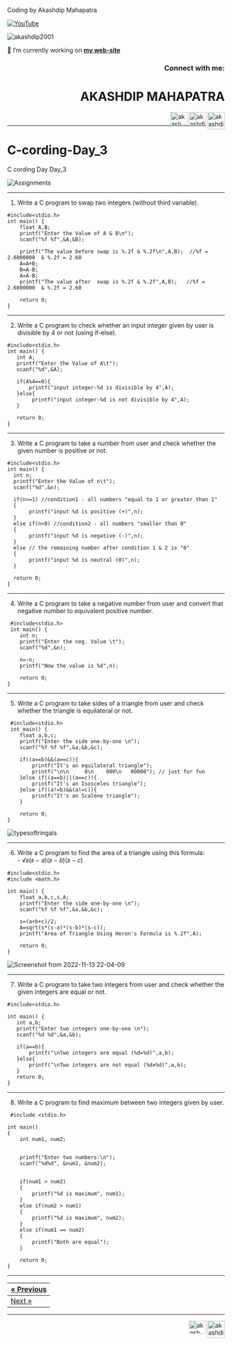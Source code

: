Coding by Akashdip Mahapatra

[![YouTube](https://yt3.ggpht.com/7tPHyFi7-QyTnhpc484ZzTuRp0fZSY-CUuykvzuKdKYIwt0fmw98SWMqwRy_7pZ6LQzEYJlvXA=s88-c-k-c0x00ffffff-no-rj-mo)](https://www.youtube.com/channel/UCxvmp634YDc41xCWOdvWqoQ)

<p align="left"> <img src="https://komarev.com/ghpvc/?username=akashdip2001&label=Profile%20views&color=0e75b6&style=flat" alt="akashdip2001" /> </p>

 🔭 I’m currently working on [**my web-site**](https://akashdip2001.github.io/linktree/)
 <h3 align="right">Connect with me:</h3>
 
<h1 align="right">AKASHDIP MAHAPATRA</h1>
<p align="right">

 <a href="https://akashdip2001.github.io/linktree/" target="blank"><img align="right" src="https://yt3.ggpht.com/7tPHyFi7-QyTnhpc484ZzTuRp0fZSY-CUuykvzuKdKYIwt0fmw98SWMqwRy_7pZ6LQzEYJlvXA=s88-c-k-c0x00ffffff-no-rj-mo" alt="akashdip2001" height="40" width="40" /></a>
<a href="https://linkedin.com/in/akashdip-mahapatra-330687204" target="blank"><img align="right" src="https://raw.githubusercontent.com/rahuldkjain/github-profile-readme-generator/master/src/images/icons/Social/linked-in-alt.svg" alt="akashdip-mahapatra-330687204" height="30" width="40" /></a>
<a href="https://www.youtube.com/c/akash aot" target="blank"><img align="right" src="https://raw.githubusercontent.com/rahuldkjain/github-profile-readme-generator/master/src/images/icons/Social/youtube.svg" alt="akash aot" height="30" width="40" /></a>


</p>
<br/>

---
# C-cording-Day_3
C cording Day Day_3 

![Assignments](https://user-images.githubusercontent.com/81384987/201528266-ff46a95b-45fb-42c9-a33a-9801e1b0b1ce.png)


---
1) Write a C program to swap two integers (without third variable).
```
#include<stdio.h>
int main() {
    float A,B;
    printf("Enter the Value of A & B\n");
    scanf("%f %f",&A,&B);

    printf("The value before swap is %.2f & %.2f\n",A,B);  //%f = 2.6000000  & %.2f = 2.60
    A=A+B;
    B=A-B;
    A=A-B;
    printf("The value after  swap is %.2f & %.2f",A,B);   //%f = 2.6000000  & %.2f = 2.60
    
    return 0;
}

 ```
 ---
 2) Write a C program to check whether an input integer given by user is divisible by 4 or not (using if-else).
 ```
#include<stdio.h>
int main() {
    int A;
    printf("Enter the Value of A\t");
    scanf("%d",&A);

    if(A%4==0){
        printf("input integer-%d is divisible by 4",A);
    }else{
         printf("input integer-%d is not divisible by 4",A);
    }
    
    return 0;
}
```
---
3) Write a C program to take a number from user and check whether the given number is positive or not.
  ```
#include<stdio.h>
int main() {
    int n;
    printf("Enter the Value of n\t");
    scanf("%d",&n);

    if(n>=1) //condition1 - all numbers "equal to 1 or greater than 1"
    {
         printf("input %d is positive (+)",n);
    }
    else if(n<0) //condition2 - all numbers "smaller than 0"
    {
         printf("input %d is negative (-)",n);
    }
    else // the remaining number after condition 1 & 2 is "0"
    {
         printf("input %d is neutral (0)",n);
    }
    
    return 0;
}
   ```
---
4) Write a C program to take a negative number from user and convert that negative number to equivalent positive number.  
```   
 #include<stdio.h>
 int main() {
    int n;
    printf("Enter the neg. Value \t");
    scanf("%d",&n);

    n=-n;
    printf("Now the value is %d",n);
    
    return 0;
}
```   
---
5) Write a C program to take sides of a triangle from user and check whether the triangle is equilateral or not.
```
 #include<stdio.h>
 int main() {
    float a,b,c;
    printf("Enter the side one-by-one \n");
    scanf("%f %f %f",&a,&b,&c);

    if((a==b)&&(a==c)){
        printf("It's an equilateral triangle");
        printf("\n\n     0\n    000\n   00000"); // just for fun
    }else if((a==b)||(a==c)){
        printf("It's an Isosceles triangle");
    }else if((a!=b)&&(a!=c)){
        printf("It's an Scalene triangle");
    }
    
    return 0;
}
```
![typesoftringals](https://user-images.githubusercontent.com/81384987/201532170-645a8e9c-c20a-4e65-9a7f-ce5cc09da5fd.jpg)

---
6) Write a C program to find the area of a triangle using this formula: <br/>
           -  √𝑠(𝑠 − 𝑎)(𝑠 − 𝑏)(𝑠 − 𝑐)
``` 
#include<stdio.h>
#include <math.h>

int main() {
    float a,b,c,s,A;
    printf("Enter the side one-by-one \n");
    scanf("%f %f %f",&a,&b,&c);
    
    s=(a+b+c)/2;
    A=sqrt(s*(s-a)*(s-b)*(s-c));
    printf("Area of Triangle Using Heron's Formula is %.2f",A);
    
    return 0;
}
 ```
 
![Screenshot from 2022-11-13 22-04-09](https://user-images.githubusercontent.com/81384987/201533023-5ebaff93-e998-4f38-9633-daeaea914f38.png)

 ---
 7) Write a C program to take two integers from user and check whether the given integers are equal or not.
 ```
 #include<stdio.h>

 int main() {
    int a,b;
    printf("Enter two integers one-by-one \n");
    scanf("%d %d",&a,&b);
    
    if(a==b){
        printf("\nTwo integers are equal (%d=%d)",a,b);
    }else{
        printf("\nTwo integers are not equal (%d≠%d)",a,b);
    }
    return 0;
}
```
---
8) Write a C program to find maximum between two integers given by user.
```
 #include <stdio.h>

int main()
{
    int num1, num2;


    printf("Enter two numbers:\n");
    scanf("%d%d", &num1, &num2);


    if(num1 > num2)
    {
        printf("%d is maximum", num1);        
    }
    else if(num2 > num1)
    {
        printf("%d is maximum", num2);
    }
    else if(num1 == num2)
    {
        printf("Both are equal");
    }

    return 0;
}
```
---

| <a href="https://akashdip2001.github.io/C-coding-Day_2/" class="previous">&laquo; Previous</a> <br/> |
|--------------------------------------------------------------------------------------|
| <a href="https://akashdip2001.github.io/404/" class="next">Next &raquo;</a> |

---

<a href="https://akashdip2001.github.io/linktree/" target="blank"><img align="right" src="https://yt3.ggpht.com/7tPHyFi7-QyTnhpc484ZzTuRp0fZSY-CUuykvzuKdKYIwt0fmw98SWMqwRy_7pZ6LQzEYJlvXA=s88-c-k-c0x00ffffff-no-rj-mo" alt="akashdip2001" height="40" width="40" /></a>
<a href="https://www.youtube.com/c/akash aot" target="blank"><img align="right" src="https://raw.githubusercontent.com/rahuldkjain/github-profile-readme-generator/master/src/images/icons/Social/youtube.svg" alt="akash aot" height="30" width="40" /></a>

